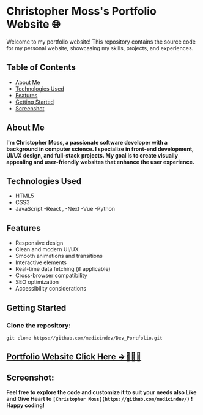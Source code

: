 # Christopher Moss's Portfolio Website 🌐

Welcome to my portfolio website! This repository contains the source code for my personal website, showcasing my skills, projects, and experiences.

## Table of Contents

- [About Me](#about-me)
- [Technologies Used](#technologies-used)
- [Features](#features)
- [Getting Started](#getting-started)
- [Screenshot](#screenshot)

## About Me

**I'm Christopher Moss, a passionate software developer with a background in computer science. I specialize in front-end development, UI/UX design, and full-stack projects. My goal is to create visually appealing and user-friendly websites that enhance the user experience.**

## Technologies Used

- HTML5
- CSS3
- JavaScript
-React ,
-Next
-Vue
-Python

## Features

- Responsive design
- Clean and modern UI/UX
- Smooth animations and transitions
- Interactive elements
- Real-time data fetching (if applicable)
- Cross-browser compatibility
- SEO optimization
- Accessibility considerations

## Getting Started

### Clone the repository: 
`git clone https://github.com/medicindev/Dev_Portfolio.git`

## [Portfolio Website Click Here =>💁‍♂️🚀](http://christopher-portfolio-six.vercel.app)

## Screenshot:


**Feel free to explore the code and customize it to suit your needs also Like and Give Heart to `[Christopher Moss](https://github.com/medicindev/)` ! Happy coding!**
